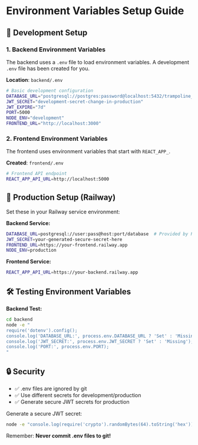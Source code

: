 # Environment Variables Setup Guide

## 🔧 Development Setup

### 1. **Backend Environment Variables**

The backend uses a `.env` file to load environment variables. A development `.env` file has been created for you.

**Location**: `backend/.env`

```bash
# Basic development configuration
DATABASE_URL="postgresql://postgres:password@localhost:5432/trampoline_tracker"
JWT_SECRET="development-secret-change-in-production"
JWT_EXPIRE="7d"
PORT=5000
NODE_ENV="development"
FRONTEND_URL="http://localhost:3000"
```

### 2. **Frontend Environment Variables**

The frontend uses environment variables that start with `REACT_APP_`.

**Created**: `frontend/.env`

```bash
# Frontend API endpoint
REACT_APP_API_URL=http://localhost:5000
```

## 🚀 Production Setup (Railway)

Set these in your Railway service environment:

**Backend Service:**
```bash
DATABASE_URL=postgresql://user:pass@host:port/database  # Provided by Railway PostgreSQL
JWT_SECRET=your-generated-secure-secret-here
FRONTEND_URL=https://your-frontend.railway.app
NODE_ENV=production
```

**Frontend Service:**
```bash
REACT_APP_API_URL=https://your-backend.railway.app
```

## 🛠️ Testing Environment Variables

**Backend Test:**
```bash
cd backend
node -e "
require('dotenv').config();
console.log('DATABASE_URL:', process.env.DATABASE_URL ? 'Set' : 'Missing');
console.log('JWT_SECRET:', process.env.JWT_SECRET ? 'Set' : 'Missing');
console.log('PORT:', process.env.PORT);
"
```

## 🔒 Security

- ✅ .env files are ignored by git
- ✅ Use different secrets for development/production
- ✅ Generate secure JWT secrets for production

Generate a secure JWT secret:
```bash
node -e "console.log(require('crypto').randomBytes(64).toString('hex'))"
```

Remember: **Never commit .env files to git!**
